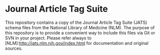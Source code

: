 # Journal Article Tag Suite

This repository contains a copy of the Journal Article Tag Suite (JATS) schema files from the National Library of Medicine (NLM). 
The purpose of this repository is to provide a convenient way to include this files via Git or SVN in your project. 
Please refer always to [NLM]:http://jats.nlm.nih.gov/index.html for documentation and original sources.